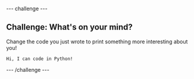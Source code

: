 --- challenge ---

## Challenge: What's on your mind?

Change the code you just wrote to print something more interesting about you!

```
Hi, I can code in Python!
```

--- /challenge ---
